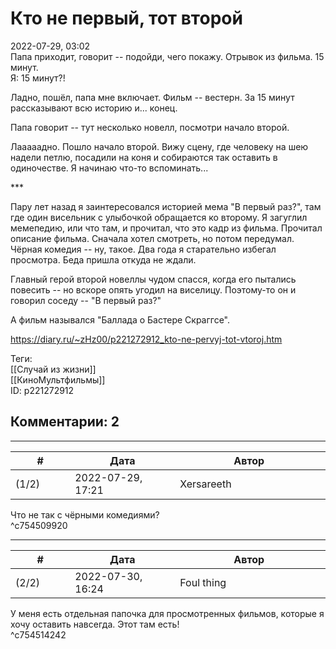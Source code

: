 Кто не первый, тот второй
=========================

  
2022-07-29, 03:02  
 Папа приходит, говорит -- подойди, чего покажу. Отрывок из фильма. 15 минут.   
 Я: 15 минут?!   
   
 Ладно, пошёл, папа мне включает. Фильм -- вестерн. За 15 минут рассказывают всю историю и... конец.   
   
 Папа говорит -- тут несколько новелл, посмотри начало второй.   
   
 Лааааадно. Пошло начало второй. Вижу сцену, где человеку на шею надели петлю, посадили на коня и собираются так оставить в одиночестве. Я начинаю что-то вспоминать...   
   
 \*\*\*   
   
 Пару лет назад я заинтересовался историей мема "В первый раз?", там где один висельник с улыбочкой обращается ко второму. Я загуглил мемепедию, или что там, и прочитал, что это кадр из фильма. Прочитал описание фильма. Сначала хотел смотреть, но потом передумал. Чёрная комедия -- ну, такое. Два года я старательно избегал просмотра. Беда пришла откуда не ждали.   
   
 Главный герой второй новеллы чудом спасся, когда его пытались повесить -- но вскоре опять угодил на виселицу. Поэтому-то он и говорил соседу -- "В первый раз?"   
   
 А фильм назывался "Баллада о Бастере Скраггсе".   
  
<https://diary.ru/~zHz00/p221272912_kto-ne-pervyj-tot-vtoroj.htm>  
  
Теги:  
[[Случай из жизни]]  
[[КиноМультфильмы]]  
ID: p221272912  


Комментарии: 2
--------------

  


---



|         #         |              Дата              |                     Автор                     |           ID           |
| --- | --- | --- | --- |
| (1/2) | 2022-07-29, 17:21 | Xersareeth | c754509920 |

  
 Что не так с чёрными комедиями?   
 ^c754509920

---



|         #         |              Дата              |                     Автор                     |           ID           |
| --- | --- | --- | --- |
| (2/2) | 2022-07-30, 16:24 | Foul thing | c754514242 |

  
 У меня есть отдельная папочка для просмотренных фильмов, которые я хочу оставить навсегда. Этот там есть!   
 ^c754514242